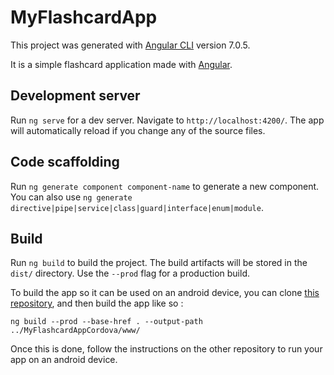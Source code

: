 # MyFlashcardApp

This project was generated with [Angular CLI](https://github.com/angular/angular-cli) version 7.0.5.

It is a simple flashcard application made with [Angular](https://angular.io/).

## Development server

Run `ng serve` for a dev server. Navigate to `http://localhost:4200/`. The app will automatically reload if you change any of the source files.

## Code scaffolding

Run `ng generate component component-name` to generate a new component. You can also use `ng generate directive|pipe|service|class|guard|interface|enum|module`.

## Build

Run `ng build` to build the project. The build artifacts will be stored in the `dist/` directory. Use the `--prod` flag for a production build.

To build the app so it can be used on an android device, you can clone [this repository](https://github.com/demarbre1u/MyFlashcardAppCordova), and then build the app like so :

`
ng build --prod --base-href . --output-path ../MyFlashcardAppCordova/www/
`

Once this is done, follow the instructions on the other repository to run your app on an android device.
